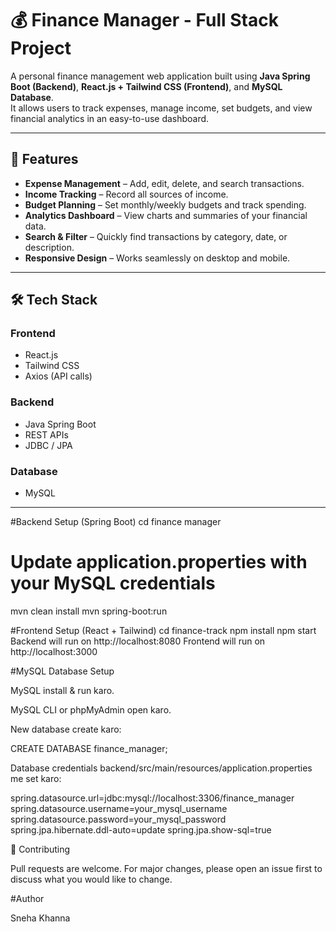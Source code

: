 # 💰 Finance Manager - Full Stack Project

A personal finance management web application built using **Java Spring Boot (Backend)**, **React.js + Tailwind CSS (Frontend)**, and **MySQL Database**.  
It allows users to track expenses, manage income, set budgets, and view financial analytics in an easy-to-use dashboard.

---

## 🚀 Features
- **Expense Management** – Add, edit, delete, and search transactions.
- **Income Tracking** – Record all sources of income.
- **Budget Planning** – Set monthly/weekly budgets and track spending.
- **Analytics Dashboard** – View charts and summaries of your financial data.
- **Search & Filter** – Quickly find transactions by category, date, or description.
- **Responsive Design** – Works seamlessly on desktop and mobile.

---

## 🛠️ Tech Stack

### **Frontend**
- React.js
- Tailwind CSS
- Axios (API calls)

### **Backend**
- Java Spring Boot
- REST APIs
- JDBC / JPA

### **Database**
- MySQL

---
#Backend Setup (Spring Boot)
cd finance manager
# Update application.properties with your MySQL credentials
mvn clean install
mvn spring-boot:run


#Frontend Setup (React + Tailwind)
cd finance-track
npm install
npm start
Backend will run on http://localhost:8080
Frontend will run on http://localhost:3000


#MySQL Database Setup

MySQL install & run karo.

MySQL CLI or phpMyAdmin open karo.

New database create karo:

CREATE DATABASE finance_manager;


Database credentials backend/src/main/resources/application.properties me set karo:

spring.datasource.url=jdbc:mysql://localhost:3306/finance_manager
spring.datasource.username=your_mysql_username
spring.datasource.password=your_mysql_password
spring.jpa.hibernate.ddl-auto=update
spring.jpa.show-sql=true

🤝 Contributing


Pull requests are welcome. For major changes, please open an issue first to discuss what you would like to change.



#Author

Sneha Khanna
